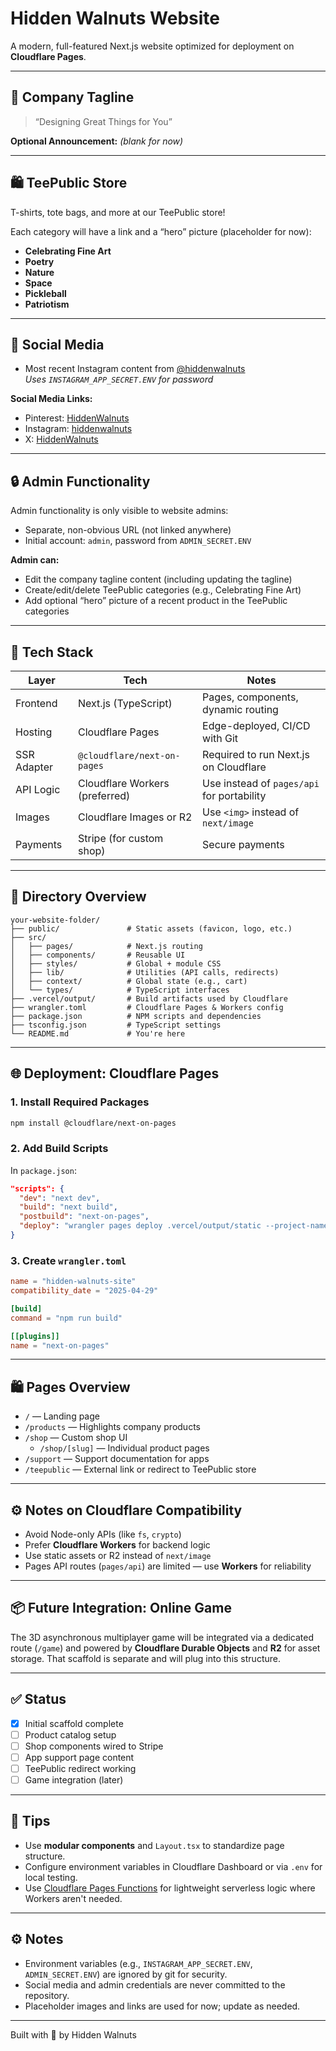 # Hidden Walnuts Website

A modern, full-featured Next.js website optimized for deployment on **Cloudflare Pages**.

---

## 🏢 Company Tagline

> “Designing Great Things for You”

**Optional Announcement:** _(blank for now)_

---

## 🛍️ TeePublic Store

T-shirts, tote bags, and more at our TeePublic store!

Each category will have a link and a “hero” picture (placeholder for now):
- **Celebrating Fine Art**
- **Poetry**
- **Nature**
- **Space**
- **Pickleball**
- **Patriotism**


---

## 📱 Social Media

- Most recent Instagram content from [@hiddenwalnuts](https://instagram.com/hiddenwalnuts)  
  _Uses `INSTAGRAM_APP_SECRET.ENV` for password_

**Social Media Links:**
- Pinterest: [HiddenWalnuts](https://pinterest.com/HiddenWalnuts)
- Instagram: [hiddenwalnuts](https://instagram.com/hiddenwalnuts)
- X: [HiddenWalnuts](https://x.com/HiddenWalnuts)

---

## 🔒 Admin Functionality

Admin functionality is only visible to website admins:
- Separate, non-obvious URL (not linked anywhere)
- Initial account: `admin`, password from `ADMIN_SECRET.ENV`

**Admin can:**
- Edit the company tagline content (including updating the tagline)
- Create/edit/delete TeePublic categories (e.g., Celebrating Fine Art)
- Add optional “hero” picture of a recent product in the TeePublic categories

---

## 🚀 Tech Stack

| Layer        | Tech                           | Notes |
|--------------|--------------------------------|-------|
| Frontend     | Next.js (TypeScript)           | Pages, components, dynamic routing
| Hosting      | Cloudflare Pages               | Edge-deployed, CI/CD with Git
| SSR Adapter  | `@cloudflare/next-on-pages`    | Required to run Next.js on Cloudflare
| API Logic    | Cloudflare Workers (preferred) | Use instead of `pages/api` for portability
| Images       | Cloudflare Images or R2        | Use `<img>` instead of `next/image`
| Payments     | Stripe (for custom shop)       | Secure payments

---

## 📁 Directory Overview

```
your-website-folder/
├── public/               # Static assets (favicon, logo, etc.)
├── src/
│   ├── pages/            # Next.js routing
│   ├── components/       # Reusable UI
│   ├── styles/           # Global + module CSS
│   ├── lib/              # Utilities (API calls, redirects)
│   ├── context/          # Global state (e.g., cart)
│   └── types/            # TypeScript interfaces
├── .vercel/output/       # Build artifacts used by Cloudflare
├── wrangler.toml         # Cloudflare Pages & Workers config
├── package.json          # NPM scripts and dependencies
├── tsconfig.json         # TypeScript settings
└── README.md             # You're here
```

---

## 🌐 Deployment: Cloudflare Pages

### 1. Install Required Packages
```bash
npm install @cloudflare/next-on-pages
```

### 2. Add Build Scripts
In `package.json`:
```json
"scripts": {
  "dev": "next dev",
  "build": "next build",
  "postbuild": "next-on-pages",
  "deploy": "wrangler pages deploy .vercel/output/static --project-name=hidden-walnuts"
}
```

### 3. Create `wrangler.toml`
```toml
name = "hidden-walnuts-site"
compatibility_date = "2025-04-29"

[build]
command = "npm run build"

[[plugins]]
name = "next-on-pages"
```

---

## 🛍️ Pages Overview

- `/` — Landing page
- `/products` — Highlights company products
- `/shop` — Custom shop UI
  - `/shop/[slug]` — Individual product pages
- `/support` — Support documentation for apps
- `/teepublic` — External link or redirect to TeePublic store

---

## ⚙️ Notes on Cloudflare Compatibility

- Avoid Node-only APIs (like `fs`, `crypto`)
- Prefer **Cloudflare Workers** for backend logic
- Use static assets or R2 instead of `next/image`
- Pages API routes (`pages/api`) are limited — use **Workers** for reliability

---

## 📦 Future Integration: Online Game

The 3D asynchronous multiplayer game will be integrated via a dedicated route (`/game`) and powered by **Cloudflare Durable Objects** and **R2** for asset storage. That scaffold is separate and will plug into this structure.

---

## ✅ Status
- [x] Initial scaffold complete
- [ ] Product catalog setup
- [ ] Shop components wired to Stripe
- [ ] App support page content
- [ ] TeePublic redirect working
- [ ] Game integration (later)

---

## 🧠 Tips
- Use **modular components** and `Layout.tsx` to standardize page structure.
- Configure environment variables in Cloudflare Dashboard or via `.env` for local testing.
- Use [Cloudflare Pages Functions](https://developers.cloudflare.com/pages/functions/) for lightweight serverless logic where Workers aren't needed.

---

## ⚙️ Notes
- Environment variables (e.g., `INSTAGRAM_APP_SECRET.ENV`, `ADMIN_SECRET.ENV`) are ignored by git for security.
- Social media and admin credentials are never committed to the repository.
- Placeholder images and links are used for now; update as needed.

---

Built with 🥥 by Hidden Walnuts 